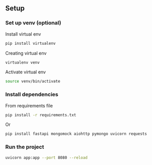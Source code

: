 ## Setup

### Set up venv (optional)
Install virtual env
```bash
pip install virtualenv
```

Creating virtual env
```bash
virtualenv venv
```

Activate virtual env
```bash
source venv/bin/activate
```

### Install dependencies
From requirements file
```bash
pip install -r requirements.txt
```

Or
```bash
pip install fastapi mongomock aiohttp pymongo uvicorn requests
```

### Run the project
```bash
uvicorn app:app --port 8080 --reload
```